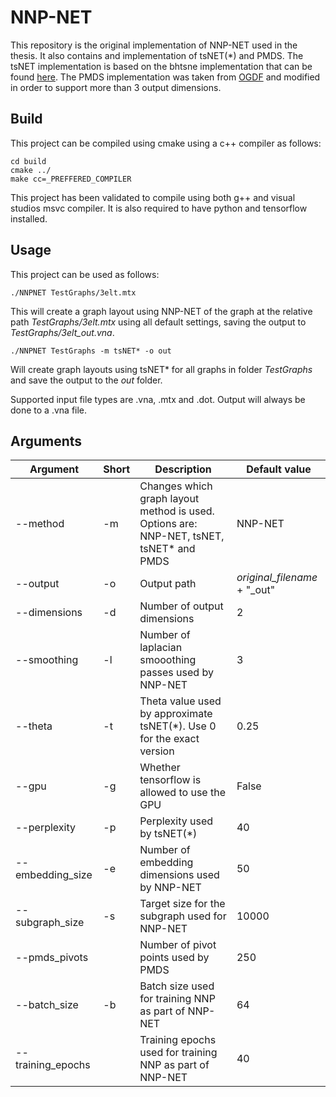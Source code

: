 # NNP-NET

This repository is the original implementation of NNP-NET used in the thesis. It also contains and implementation of tsNET(*) and PMDS. The tsNET implementation is based on the bhtsne implementation that can be found [here](https://github.com/lvdmaaten/bhtsne). The PMDS implementation was taken from [OGDF](https://github.com/ogdf/ogdf) and modified in order to support more than 3 output dimensions.

## Build

This project can be compiled using cmake using a c++ compiler as follows:

```mkdir build
cd build
cmake ../
make cc=_PREFFERED_COMPILER
```

This project has been validated to compile using both g++ and visual studios msvc compiler. It is also required to have python and tensorflow installed.

## Usage

This project can be used as follows:

`./NNPNET TestGraphs/3elt.mtx`

This will create a graph layout using NNP-NET of the graph at the relative path *TestGraphs/3elt.mtx* using all default settings, saving the output to *TestGraphs/3elt_out.vna*.

`./NNPNET TestGraphs -m tsNET* -o out`

Will create graph layouts using tsNET* for all graphs in folder *TestGraphs* and save the output to the *out* folder.

Supported input file types are .vna, .mtx and .dot. Output will always be done to a .vna file.

## Arguments

| Argument | Short | Description | Default value |
| ----------- | ----------- | ----------- | ----------- |
| --method | -m | Changes which graph layout method is used. Options are: NNP-NET, tsNET, tsNET* and PMDS | NNP-NET |
| --output | -o | Output path | *original_filename* + "_out" |
| --dimensions | -d | Number of output dimensions | 2 |
| --smoothing | -l | Number of laplacian smooothing passes used by NNP-NET | 3 |
| --theta | -t | Theta value used by approximate tsNET(*). Use 0 for the exact version | 0.25 |
| --gpu | -g | Whether tensorflow is allowed to use the GPU | False |
| --perplexity | -p | Perplexity used by tsNET(*) | 40 |
| --embedding_size | -e | Number of embedding dimensions used by NNP-NET | 50 |
| --subgraph_size | -s | Target size for the subgraph used for NNP-NET | 10000 |
| --pmds_pivots |  | Number of pivot points used by PMDS | 250 |
| --batch_size | -b | Batch size used for training NNP as part of NNP-NET | 64 |
| --training_epochs |  | Training epochs used for training NNP as part of NNP-NET | 40 |
